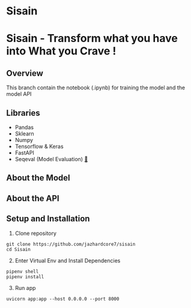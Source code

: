 # Sisain 
# Sisain - Transform what you have into What you Crave !

## Overview
This branch contain the notebook (.ipynb) for training the model and the model API

## Libraries

- Pandas
- Sklearn
- Numpy
- Tensorflow & Keras
- FastAPI
- Seqeval (Model Evaluation) [🔗](https://github.com/chakki-works/seqeval)

## About the Model

## About the API

## Setup and Installation

1. Clone repository
```shell
git clone https://github.com/jazhardcore7/sisain
cd Sisain
```

2. Enter Virtual Env and Install Dependencies
```shell
pipenv shell
pipenv install
```

3. Run app
```shell
uvicorn app:app --host 0.0.0.0 --port 8000
```
